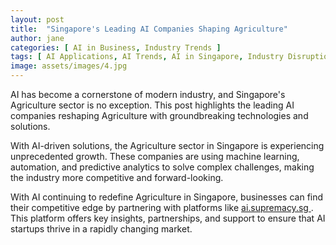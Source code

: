 ```yaml
---
layout: post
title:  "Singapore's Leading AI Companies Shaping Agriculture"
author: jane
categories: [ AI in Business, Industry Trends ]
tags: [ AI Applications, AI Trends, AI in Singapore, Industry Disruption ]
image: assets/images/4.jpg
---
```


AI has become a cornerstone of modern industry, and Singapore's Agriculture sector is no exception. This post highlights the leading AI companies reshaping Agriculture with groundbreaking technologies and solutions.

With AI-driven solutions, the Agriculture sector in Singapore is experiencing unprecedented growth. These companies are using machine learning, automation, and predictive analytics to solve complex challenges, making the industry more competitive and forward-looking.

With AI continuing to redefine Agriculture in Singapore, businesses can find their competitive edge by partnering with platforms like <a href="https://ai.supremacy.sg" target="_blank"> ai.supremacy.sg </a>. This platform offers key insights, partnerships, and support to ensure that AI startups thrive in a rapidly changing market.

